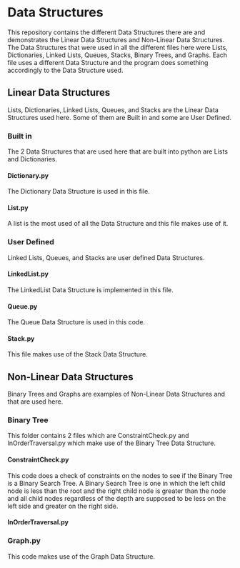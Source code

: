 # Data Structures
This repository contains the different Data Structures there are and demonstrates the Linear Data Structures and Non-Linear Data Structures. The Data Structures that were used in all the different files here were Lists, Dictionaries, Linked Lists, Queues, Stacks, Binary Trees, and Graphs. Each file uses a different Data Structure and the program does something accordingly to the Data Structure used.
## Linear Data Structures
Lists, Dictionaries, Linked Lists, Queues, and Stacks are the Linear Data Structures used here. Some of them are Built in and some are User Defined.
### Built in
The 2 Data Structures that are used here that are built into python are Lists and Dictionaries.
#### Dictionary.py
The Dictionary Data Structure is used in this file.
#### List.py
A list is the most used of all the Data Structure and this file makes use of it.
### User Defined
Linked Lists, Queues, and Stacks are user defined Data Structures.
#### LinkedList.py
The LinkedList Data Structure is implemented in this file.
#### Queue.py
The Queue Data Structure is used in this code.
#### Stack.py
This file makes use of the Stack Data Structure.
## Non-Linear Data Structures
Binary Trees and Graphs are examples of Non-Linear Data Structures and that are used here.
### Binary Tree
This folder contains 2 files which are ConstraintCheck.py and InOrderTraversal.py which make use of the Binary Tree Data Structure.
#### ConstraintCheck.py
This code does a check of constraints on the nodes to see if the Binary Tree is a Binary Search Tree. A Binary Search Tree is one in which the left child node is less than the root and the right child node is greater than the node and all child nodes regardless of the depth are supposed to be less on the left side and greater on the right side.
#### InOrderTraversal.py

### Graph.py
This code makes use of the Graph Data Structure.
